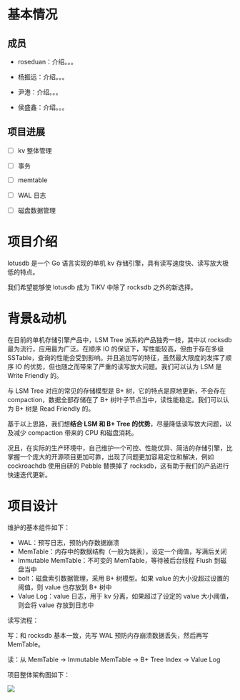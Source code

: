 # 基本情况

## 成员

* roseduan：介绍。。。

* 杨振远：介绍。。。
* 尹港：介绍。。。
* 侯盛鑫：介绍。。。

## 项目进展

- [ ] kv 整体管理

- [ ] 事务

- [ ] memtable

- [ ] WAL 日志

- [ ] 磁盘数据管理

# 项目介绍

lotusdb 是一个 Go 语言实现的单机 kv 存储引擎，具有读写速度快、读写放大极低的特点。

我们希望能够使 lotusdb 成为 TiKV 中除了 rocksdb 之外的新选择。

# 背景&动机

在目前的单机存储引擎产品中，LSM Tree 派系的产品独秀一枝，其中以 rocksdb 最为流行，应用最为广泛。在顺序 IO 的保证下，写性能较高，但由于存在多级 SSTable，查询的性能会受到影响。并且追加写的特征，虽然最大限度的发挥了顺序 IO 的优势，但也随之而带来了严重的读写放大问题。我们可以认为 LSM 是 Write Friendly 的。

与 LSM Tree 对应的常见的存储模型是 B+ 树，它的特点是原地更新，不会存在 compaction，数据全部存储在了 B+ 树叶子节点当中，读性能稳定。我们可以认为 B+ 树是 Read Friendly 的。

基于以上思路，我们想**结合 LSM 和 B+ Tree 的优势**，尽量降低读写放大问题，以及减少 compaction 带来的 CPU 和磁盘消耗。

况且，在实际的生产环境中，自己维护一个可控、性能优异、简洁的存储引擎，比掌握一个庞大的开源项目更加可靠，出现了问题更加容易定位和解决，例如 cockroachdb 使用自研的 Pebble 替换掉了 rocksdb，这有助于我们的产品进行快速迭代更新。

# 项目设计

维护的基本组件如下：

* WAL：预写日志，预防内存数据崩溃
* MemTable：内存中的数据结构（一般为跳表），设定一个阈值，写满后关闭
* Immutable MemTable：不可变的 MemTable，等待被后台线程 Flush 到磁盘当中
* bolt：磁盘索引数据管理，采用 B+ 树模型。如果 value 的大小没超过设置的阈值，则 value 也存放到 B+ 树中
* Value Log：value 日志，用于 kv 分离，如果超过了设定的 value 大小阈值，则会将 value 存放到日志中

读写流程：

写：和 rocksdb 基本一致，先写 WAL 预防内存崩溃数据丢失，然后再写 MemTable。

读：从 MemTable -> Immutable MemTable -> B+ Tree Index -> Value Log

项目整体架构图如下：

![](https://cdn.nlark.com/yuque/0/2021/png/12925940/1639290841436-017252ba-07e9-4991-b0d0-0ea348b54538.png)

